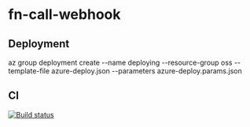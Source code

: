 # fn-call-webhook

## Deployment
az group deployment create --name deploying --resource-group oss --template-file azure-deploy.json --parameters azure-deploy.params.json

## CI
[![Build status](https://dev.azure.com/jefkin/oss/_apis/build/status/fn-call-webhook)](https://dev.azure.com/jefkin/oss/_build/latest?definitionId=24)